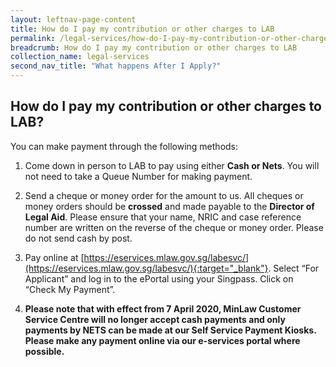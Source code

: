 ```yaml
---
layout: leftnav-page-content
title: How do I pay my contribution or other charges to LAB
permalink: /legal-services/how-do-I-pay-my-contribution-or-other-charges-to-LAB/
breadcrumb: How do I pay my contribution or other charges to LAB
collection_name: legal-services
second_nav_title: "What happens After I Apply?"
---
```


How do I pay my contribution or other charges to LAB?
---

You can make payment through the following methods:

1. Come down in person to LAB to pay using either **Cash or Nets**. You will not need to take a Queue Number for making payment.

2. Send a cheque or money order for the amount to us. All cheques or money orders should be **crossed** and made payable to the **Director of Legal Aid**. Please ensure that your name, NRIC and case reference number are written on the reverse of the cheque or money order.  Please do not send cash by post.

3. Pay online at [https://eservices.mlaw.gov.sg/labesvc/](https://eservices.mlaw.gov.sg/labesvc/){:target="_blank"}. Select “For Applicant” and log in to the ePortal using your Singpass. Click on “Check My Payment”.

4. **Please note that with effect from 7 April 2020, MinLaw Customer Service Centre will no longer accept cash payments and only payments by NETS can be made at our Self Service Payment Kiosks. <br> Please make any payment online via our e-services portal where possible.**

